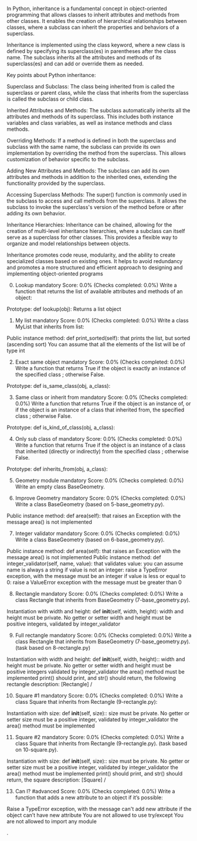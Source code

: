 In Python, inheritance is a fundamental concept in object-oriented programming that allows classes to inherit attributes and methods from other classes. It enables the creation of hierarchical relationships between classes, where a subclass can inherit the properties and behaviors of a superclass.

Inheritance is implemented using the class keyword, where a new class is defined by specifying its superclass(es) in parentheses after the class name. The subclass inherits all the attributes and methods of its superclass(es) and can add or override them as needed.

Key points about Python inheritance:

Superclass and Subclass: The class being inherited from is called the superclass or parent class, while the class that inherits from the superclass is called the subclass or child class.

Inherited Attributes and Methods: The subclass automatically inherits all the attributes and methods of its superclass. This includes both instance variables and class variables, as well as instance methods and class methods.

Overriding Methods: If a method is defined in both the superclass and subclass with the same name, the subclass can provide its own implementation by overriding the method from the superclass. This allows customization of behavior specific to the subclass.

Adding New Attributes and Methods: The subclass can add its own attributes and methods in addition to the inherited ones, extending the functionality provided by the superclass.

Accessing Superclass Methods: The super() function is commonly used in the subclass to access and call methods from the superclass. It allows the subclass to invoke the superclass's version of the method before or after adding its own behavior.

Inheritance Hierarchies: Inheritance can be chained, allowing for the creation of multi-level inheritance hierarchies, where a subclass can itself serve as a superclass for other classes. This provides a flexible way to organize and model relationships between objects.

Inheritance promotes code reuse, modularity, and the ability to create specialized classes based on existing ones. It helps to avoid redundancy and promotes a more structured and efficient approach to designing and implementing object-oriented programs

0. Lookup
mandatory
Score: 0.0% (Checks completed: 0.0%)
Write a function that returns the list of available attributes and methods of an object:

Prototype: def lookup(obj):
Returns a list object

1. My list
mandatory
Score: 0.0% (Checks completed: 0.0%)
Write a class MyList that inherits from list:

Public instance method: def print_sorted(self): that prints the list, but sorted (ascending sort)
You can assume that all the elements of the list will be of type int

2. Exact same object
mandatory
Score: 0.0% (Checks completed: 0.0%)
Write a function that returns True if the object is exactly an instance of the specified class ; otherwise False.

Prototype: def is_same_class(obj, a_class):

3. Same class or inherit from
mandatory
Score: 0.0% (Checks completed: 0.0%)
Write a function that returns True if the object is an instance of, or if the object is an instance of a class that inherited from, the specified class ; otherwise False.

Prototype: def is_kind_of_class(obj, a_class):

4. Only sub class of
mandatory
Score: 0.0% (Checks completed: 0.0%)
Write a function that returns True if the object is an instance of a class that inherited (directly or indirectly) from the specified class ; otherwise False.

Prototype: def inherits_from(obj, a_class):

5. Geometry module
mandatory
Score: 0.0% (Checks completed: 0.0%)
Write an empty class BaseGeometry.

6. Improve Geometry
mandatory
Score: 0.0% (Checks completed: 0.0%)
Write a class BaseGeometry (based on 5-base_geometry.py).

Public instance method: def area(self): that raises an Exception with the message area() is not implemented

7. Integer validator
mandatory
Score: 0.0% (Checks completed: 0.0%)
Write a class BaseGeometry (based on 6-base_geometry.py).

Public instance method: def area(self): that raises an Exception with the message area() is not implemented
Public instance method: def integer_validator(self, name, value): that validates value:
you can assume name is always a string
if value is not an integer: raise a TypeError exception, with the message <name> must be an integer
if value is less or equal to 0: raise a ValueError exception with the message <name> must be greater than 0

8. Rectangle
mandatory
Score: 0.0% (Checks completed: 0.0%)
Write a class Rectangle that inherits from BaseGeometry (7-base_geometry.py).

Instantiation with width and height: def __init__(self, width, height):
width and height must be private. No getter or setter
width and height must be positive integers, validated by integer_validator

9. Full rectangle
mandatory
Score: 0.0% (Checks completed: 0.0%)
Write a class Rectangle that inherits from BaseGeometry (7-base_geometry.py). (task based on 8-rectangle.py)

Instantiation with width and height: def __init__(self, width, height)::
width and height must be private. No getter or setter
width and height must be positive integers validated by integer_validator
the area() method must be implemented
print() should print, and str() should return, the following rectangle description: [Rectangle] <width>/<height>

10. Square #1
mandatory
Score: 0.0% (Checks completed: 0.0%)
Write a class Square that inherits from Rectangle (9-rectangle.py):

Instantiation with size: def __init__(self, size)::
size must be private. No getter or setter
size must be a positive integer, validated by integer_validator
the area() method must be implemented

11. Square #2
mandatory
Score: 0.0% (Checks completed: 0.0%)
Write a class Square that inherits from Rectangle (9-rectangle.py). (task based on 10-square.py).

Instantiation with size: def __init__(self, size)::
size must be private. No getter or setter
size must be a positive integer, validated by integer_validator
the area() method must be implemented
print() should print, and str() should return, the square description: [Square] <width>/<height>

13. Can I?
#advanced
Score: 0.0% (Checks completed: 0.0%)
Write a function that adds a new attribute to an object if it’s possible:

Raise a TypeError exception, with the message can't add new attribute if the object can’t have new attribute
You are not allowed to use try/except
You are not allowed to import any module

























.
